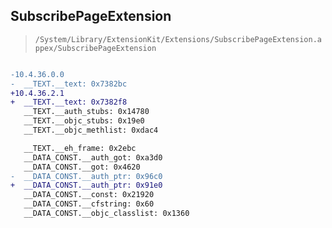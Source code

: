 ## SubscribePageExtension

> `/System/Library/ExtensionKit/Extensions/SubscribePageExtension.appex/SubscribePageExtension`

```diff

-10.4.36.0.0
-  __TEXT.__text: 0x7382bc
+10.4.36.2.1
+  __TEXT.__text: 0x7382f8
   __TEXT.__auth_stubs: 0x14780
   __TEXT.__objc_stubs: 0x19e0
   __TEXT.__objc_methlist: 0xdac4

   __TEXT.__eh_frame: 0x2ebc
   __DATA_CONST.__auth_got: 0xa3d0
   __DATA_CONST.__got: 0x4620
-  __DATA_CONST.__auth_ptr: 0x96c0
+  __DATA_CONST.__auth_ptr: 0x91e0
   __DATA_CONST.__const: 0x21920
   __DATA_CONST.__cfstring: 0x60
   __DATA_CONST.__objc_classlist: 0x1360

```
